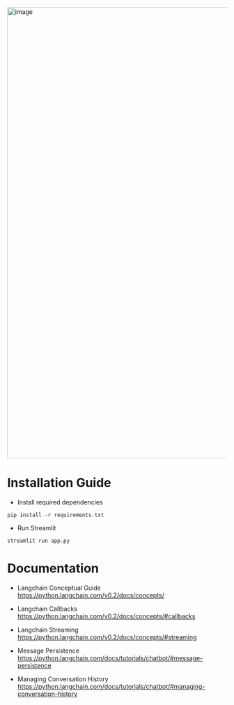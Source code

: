 <img width="1033" alt="image" src="https://github.com/user-attachments/assets/2e877b62-077a-48e4-8ecc-175788ec1a4b" />

# Installation Guide

- Install required dependencies
```shell
pip install -r requirements.txt
```

- Run Streamlit
```shell
streamlit run app.py
```
# Documentation

- Langchain Conceptual Guide
https://python.langchain.com/v0.2/docs/concepts/

- Langchain Callbacks
https://python.langchain.com/v0.2/docs/concepts/#callbacks

- Langchain Streaming
https://python.langchain.com/v0.2/docs/concepts/#streaming

- Message Persistence
https://python.langchain.com/docs/tutorials/chatbot/#message-persistence

- Managing Conversation History
https://python.langchain.com/docs/tutorials/chatbot/#managing-conversation-history